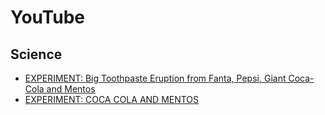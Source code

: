 # YouTube

## Science
* [EXPERIMENT: Big Toothpaste Eruption from Fanta, Pepsi, Giant Coca-Cola and Mentos](https://www.youtube.com/watch?v=Ma7nj2huJXI)
* [EXPERIMENT: COCA COLA AND MENTOS](https://www.youtube.com/watch?v=N29K4WDgfKg)

